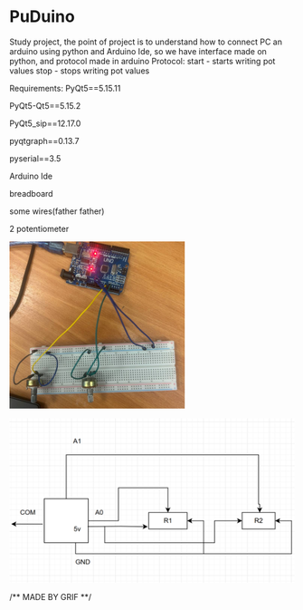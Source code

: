 # PuDuino
Study project, the point of project is to understand how to connect PC an arduino using python and Arduino Ide, so we have interface made on python, and protocol made in arduino
Protocol: start - starts writing pot values
stop - stops writing pot values

Requirements:
PyQt5==5.15.11 

PyQt5-Qt5==5.15.2

PyQt5_sip==12.17.0

pyqtgraph==0.13.7

pyserial==3.5

Arduino Ide

breadboard

some wires(father father)

2 potentiometer




![Иллюстрация к проекту](https://github.com/heavymetalfan1123/PuDuino/raw/main/ard.png)

![Иллюстрация к проекту](https://github.com/heavymetalfan1123/PuDuino/raw/main/scheme.png)

/** MADE BY GRIF **/
